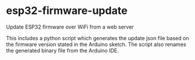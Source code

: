# esp32-firmware-update
Update ESP32 firmware over WiFi from a web server

This includes a python script which generates the update json file based on the firmware version stated in the Arduino sketch.
The script also renames the generated binary file from the Arduino IDE.


